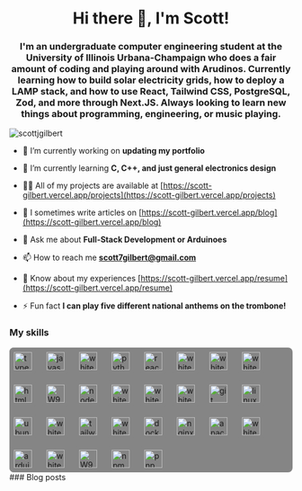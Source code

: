 <h1 align="center">Hi there 👋, I'm Scott!</h1>
<h3 align="center">I'm an undergraduate computer engineering student at the University of Illinois Urbana-Champaign who does a fair amount of coding and playing around with Arudinos. Currently learning how to build solar electricity grids, how to deploy a LAMP stack, and how to use React, Tailwind CSS, PostgreSQL, Zod, and more through Next.JS. Always looking to learn new things about programming, engineering, or music playing.</h3>

<p align="left"> <img src="https://komarev.com/ghpvc/?username=scottjgilbert&label=Profile%20views&color=0e75b6&style=flat" alt="scottjgilbert" /> </p>

- 🔭 I’m currently working on **updating my portfolio**

- 🌱 I’m currently learning **C, C++, and just general electronics design**

- 👨‍💻 All of my projects are available at [https://scott-gilbert.vercel.app/projects](https://scott-gilbert.vercel.app/projects)

- 📝 I sometimes write articles on [https://scott-gilbert.vercel.app/blog](https://scott-gilbert.vercel.app/blog)

- 💬 Ask me about **Full-Stack Development or Arduinoes**

- 📫 How to reach me **scott7gilbert@gmail.com**

- 📄 Know about my experiences [https://scott-gilbert.vercel.app/resume](https://scott-gilbert.vercel.app/resume)

- ⚡ Fun fact **I can play five different national anthems on the trombone!**

### My skills<!-- IMAGES-START -->
<div style="display:flex; flex-wrap:wrap; gap:10px; background-color: #858585ff; border-radius: 8px;">
<img src="https://cdn.simpleicons.org/typescript" alt="typescript" width="32" style="border-radius: 8px; background-color: #858585ff; padding: 8px;" />
<img src="https://cdn.simpleicons.org/javascript" alt="javascript" width="32" style="border-radius: 8px; background-color: #858585ff; padding: 8px;" />
<img src="https://cdn.simpleicons.org/django/white" alt="white" width="32" style="border-radius: 8px; background-color: #858585ff; padding: 8px;" />
<img src="https://cdn.simpleicons.org/python" alt="python" width="32" style="border-radius: 8px; background-color: #858585ff; padding: 8px;" />
<img src="https://cdn.simpleicons.org/react" alt="react" width="32" style="border-radius: 8px; background-color: #858585ff; padding: 8px;" />
<img src="https://cdn.simpleicons.org/postgresql/white" alt="white" width="32" style="border-radius: 8px; background-color: #858585ff; padding: 8px;" />
<img src="https://cdn.simpleicons.org/mysql/white" alt="white" width="32" style="border-radius: 8px; background-color: #858585ff; padding: 8px;" />
<img src="https://cdn.simpleicons.org/sqlite/white" alt="white" width="32" style="border-radius: 8px; background-color: #858585ff; padding: 8px;" />
<img src="https://cdn.simpleicons.org/html5" alt="html5" width="32" style="border-radius: 8px; background-color: #858585ff; padding: 8px;" />
<img src="https://m9mv2a6pya.ufs.sh/f/W9HqZMlcXCSfvH4gw9jDfraKjJQgNYemFl0uOyXqS6BnhwCP" alt="W9HqZMlcXCSfvH4gw9jDfraKjJQgNYemFl0uOyXqS6BnhwCP" width="32" style="border-radius: 8px; background-color: #858585ff; padding: 8px;" />
<img src="https://cdn.simpleicons.org/nodedotjs" alt="nodedotjs" width="32" style="border-radius: 8px; background-color: #858585ff; padding: 8px;" />
<img src="https://cdn.simpleicons.org/php/white" alt="white" width="32" style="border-radius: 8px; background-color: #858585ff; padding: 8px;" />
<img src="https://cdn.simpleicons.org/vercel/white" alt="white" width="32" style="border-radius: 8px; background-color: #858585ff; padding: 8px;" />
<img src="https://cdn.simpleicons.org/nextdotjs/white" alt="white" width="32" style="border-radius: 8px; background-color: #858585ff; padding: 8px;" />
<img src="https://cdn.simpleicons.org/git" alt="git" width="32" style="border-radius: 8px; background-color: #858585ff; padding: 8px;" />
<img src="https://cdn.simpleicons.org/linux" alt="linux" width="32" style="border-radius: 8px; background-color: #858585ff; padding: 8px;" />
<img src="https://cdn.simpleicons.org/ubuntu" alt="ubuntu" width="32" style="border-radius: 8px; background-color: #858585ff; padding: 8px;" />
<img src="https://cdn.simpleicons.org/openai/white" alt="white" width="32" style="border-radius: 8px; background-color: #858585ff; padding: 8px;" />
<img src="https://cdn.simpleicons.org/tailwindcss" alt="tailwindcss" width="32" style="border-radius: 8px; background-color: #858585ff; padding: 8px;" />
<img src="https://cdn.simpleicons.org/markdown/white" alt="white" width="32" style="border-radius: 8px; background-color: #858585ff; padding: 8px;" />
<img src="https://cdn.simpleicons.org/docker" alt="docker" width="32" style="border-radius: 8px; background-color: #858585ff; padding: 8px;" />
<img src="https://cdn.simpleicons.org/nginx" alt="nginx" width="32" style="border-radius: 8px; background-color: #858585ff; padding: 8px;" />
<img src="https://cdn.simpleicons.org/apache" alt="apache" width="32" style="border-radius: 8px; background-color: #858585ff; padding: 8px;" />
<img src="https://cdn.simpleicons.org/zod/white" alt="white" width="32" style="border-radius: 8px; background-color: #858585ff; padding: 8px;" />
<img src="https://cdn.simpleicons.org/arduino" alt="arduino" width="32" style="border-radius: 8px; background-color: #858585ff; padding: 8px;" />
<img src="https://cdn.simpleicons.org/github/white" alt="white" width="32" style="border-radius: 8px; background-color: #858585ff; padding: 8px;" />
<img src="https://m9mv2a6pya.ufs.sh/f/W9HqZMlcXCSfCqMH29gncWmaPg8GTnO3xKjof5edwN0XEYVh" alt="W9HqZMlcXCSfCqMH29gncWmaPg8GTnO3xKjof5edwN0XEYVh" width="32" style="border-radius: 8px; background-color: #858585ff; padding: 8px;" />
<img src="https://cdn.simpleicons.org/npm" alt="npm" width="32" style="border-radius: 8px; background-color: #858585ff; padding: 8px;" />
<img src="https://cdn.simpleicons.org/pnpm" alt="pnpm" width="32" style="border-radius: 8px; background-color: #858585ff; padding: 8px;" />
</div>
<!-- IMAGES-END -->### Blog posts

<!-- BLOG-POST-LIST:START -->
<!-- BLOG-POST-LIST:END -->

<!-- <h3 align="left">Connect with me:</h3>
<p align="left">
<a href="https://linkedin.com/in/https://www.linkedin.com/in/scott-j-gilbert/" target="blank"><img align="center" src="https://raw.githubusercontent.com/rahuldkjain/github-profile-readme-generator/master/src/images/icons/Social/linked-in-alt.svg" alt="https://www.linkedin.com/in/scott-j-gilbert/" height="30" width="40" /></a>
<a href="/https://scott-gilbert.vercel.app/rss.xml" target="blank"><img align="center" src="https://raw.githubusercontent.com/rahuldkjain/github-profile-readme-generator/master/src/images/icons/Social/rss.svg" alt="https://scott-gilbert.vercel.app/rss.xml" height="30" width="40" /></a>
</p>

<p><img align="left" src="https://github-readme-stats-scott-gilbert.vercel.app/api/top-langs?username=scottjgilbert&show_icons=true&locale=en&layout=compact" alt="scottjgilbert" /></p>

<p>&nbsp;<img align="center" src="https://github-readme-stats-scott-gilbert.vercel.app/api?username=scottjgilbert&show_icons=true&locale=en" alt="scottjgilbert" /></p>

<p><img align="center" src="https://github-readme-streak-stats.herokuapp.com/?user=scottjgilbert&" alt="scottjgilbert" /></p> -->
